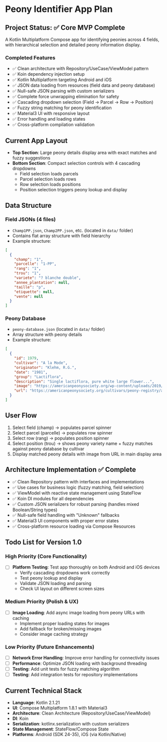 # Peony Identifier App Plan

## Project Status: ✅ Core MVP Complete

A Kotlin Multiplatform Compose app for identifying peonies across 4 fields, with hierarchical selection and detailed peony information display.

### Completed Features
- ✅ Clean architecture with Repository/UseCase/ViewModel pattern
- ✅ Koin dependency injection setup
- ✅ Kotlin Multiplatform targeting Android and iOS
- ✅ JSON data loading from resources (field data and peony database)
- ✅ Null-safe JSON parsing with custom serializers
- ✅ Complete force unwrapping elimination for safety
- ✅ Cascading dropdown selection (Field → Parcel → Row → Position)
- ✅ Fuzzy string matching for peony identification
- ✅ Material3 UI with responsive layout
- ✅ Error handling and loading states
- ✅ Cross-platform compilation validation

## Current App Layout
- **Top Section**: Large peony details display area with exact matches and fuzzy suggestions
- **Bottom Section**: Compact selection controls with 4 cascading dropdowns
  - Field selection loads parcels
  - Parcel selection loads rows  
  - Row selection loads positions
  - Position selection triggers peony lookup and display

## Data Structure

### Field JSONs (4 files)
- `Champ1PP.json`, `Champ2PP.json`, etc. (located in `data/` folder)
- Contains flat array structure with field hierarchy
- Example structure:
```json
[
  {
    "champ": "1",
    "parcelle": "1-PP", 
    "rang": "1",
    "trou": "1",
    "variete": "? blanche double",
    "annee_plantation": null,
    "taille": "p",
    "etiquette": null,
    "vente": null
  }
]
```

### Peony Database
- `peony-database.json` (located in `data/` folder)
- Array structure with peony details
- Example structure:
```json
[
  {
    "id": 1979,
    "cultivar": "A la Mode",
    "originator": "Klehm, R.G.",
    "date": "1981",
    "group": "Lactiflora",
    "description": "Single lactiflora, pure white large flower...",
    "image": "https://americanpeonysociety.org/wp-content/uploads/2019/04/Peony-A-la-Mode.jpg",
    "url": "https://americanpeonysociety.org/cultivars/peony-registry/a-la-mode/"
  }
]
```

## User Flow
1. Select field (champ) → populates parcel spinner
2. Select parcel (parcelle) → populates row spinner  
3. Select row (rang) → populates position spinner
4. Select position (trou) → shows peony variety name + fuzzy matches against peony database by cultivar
5. Display matched peony details with image from URL in main display area

## Architecture Implementation ✅ Complete
- ✅ Clean Repository pattern with interfaces and implementations
- ✅ Use cases for business logic (fuzzy matching, field selection)
- ✅ ViewModel with reactive state management using StateFlow
- ✅ Koin DI modules for all dependencies
- ✅ Custom JSON serializers for robust parsing (handles mixed Boolean/String types)
- ✅ Null-safe field handling with "Unknown" fallbacks
- ✅ Material3 UI components with proper error states
- ✅ Cross-platform resource loading via Compose Resources

## Todo List for Version 1.0

### High Priority (Core Functionality)
- [ ] **Platform Testing**: Test app thoroughly on both Android and iOS devices
  - Verify cascading dropdowns work correctly
  - Test peony lookup and display
  - Validate JSON loading and parsing
  - Check UI layout on different screen sizes

### Medium Priority (Polish & UX)
- [ ] **Image Loading**: Add async image loading from peony URLs with caching
  - Implement proper loading states for images
  - Add fallback for broken/missing images
  - Consider image caching strategy

### Low Priority (Future Enhancements)
- [ ] **Network Error Handling**: Improve error handling for connectivity issues
- [ ] **Performance**: Optimize JSON loading with background threading
- [ ] **Testing**: Add unit tests for fuzzy matching algorithm
- [ ] **Testing**: Add integration tests for repository implementations

## Current Technical Stack
- **Language**: Kotlin 2.1.21
- **UI**: Compose Multiplatform 1.8.1 with Material3
- **Architecture**: Clean Architecture (Repository/UseCase/ViewModel)
- **DI**: Koin
- **Serialization**: kotlinx.serialization with custom serializers
- **State Management**: StateFlow/Compose State
- **Platforms**: Android (SDK 24-35), iOS (via Kotlin/Native)